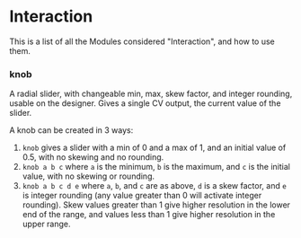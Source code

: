 # Interaction
This is a list of all the Modules considered "Interaction", and how to use them.

### knob
A radial slider, with changeable min, max, skew factor, and integer rounding, usable on the designer. Gives a single CV output, the current value of the slider.

A knob can be created in 3 ways:
1. `knob` gives a slider with a min of 0 and a max of 1, and an initial value of 0.5, with no skewing and no rounding.
2. `knob a b c` where `a` is the minimum, `b` is the maximum, and `c` is the initial value, with no skewing or rounding.
3. `knob a b c d e` where `a`, `b`, and `c` are as above, `d` is a skew factor, and `e` is integer rounding (any value greater than 0 will activate integer rounding). Skew values greater than 1 give higher resolution in the lower end of the range, and values less than 1 give higher resolution in the upper range.